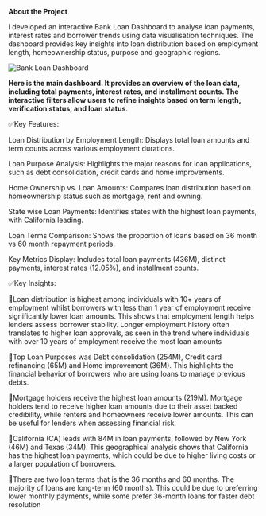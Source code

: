 **About the Project**

I developed an interactive Bank Loan Dashboard to analyse loan payments, interest rates and borrower trends using data visualisation techniques. The dashboard provides key insights into loan distribution based on employment length, homeownership status, purpose and geographic regions.




![Bank Loan Dashboard](https://github.com/user-attachments/assets/7dfd15b7-17f3-471d-ac29-aace0a67b6b5)


**Here is the main dashboard. It provides an overview of the loan data, including total payments, interest rates, and installment counts. The interactive filters allow users to refine insights based on term length, verification status, and loan status**.

✅Key Features:

Loan Distribution by Employment Length: Displays total loan amounts and term counts across various employment durations.

Loan Purpose Analysis: Highlights the major reasons for loan applications, such as debt consolidation, credit cards and home improvements.

Home Ownership vs. Loan Amounts: Compares loan distribution based on homeownership status such as mortgage, rent and owning.

State wise Loan Payments: Identifies states with the highest loan payments, with California leading.

Loan Terms Comparison: Shows the proportion of loans based on 36 month vs 60 month repayment periods.

Key Metrics Display: Includes total loan payments (436M), distinct payments, interest rates (12.05%), and installment counts.

✅Key Insights:

🎯Loan distribution is highest among individuals with 10+ years of employment whilst borrowers with less than 1 year of employment receive significantly lower loan amounts. This shows that  employment length helps lenders assess borrower stability. Longer employment history often translates to higher loan approvals, as seen in the trend where individuals with over 10 years of employment receive the most loan amounts

🎯Top Loan Purposes was Debt consolidation (254M), Credit card refinancing (65M) and Home improvement (36M). This highlights the financial behavior of borrowers who are using loans to manage previous debts.

🎯Mortgage holders receive the highest loan amounts (219M). Mortgage holders tend to receive higher loan amounts due to their asset backed credibility, while renters and homeowners receive lower amounts. This can be useful for lenders when assessing financial risk.

🎯California (CA) leads with 84M in loan payments, followed by New York (46M) and Texas (34M). This geographical analysis shows that California has the highest loan payments, which could be due to higher living costs or a larger population of borrowers.

🎯There are two loan terms that is the 36 months and 60 months. The majority of loans are long-term (60 months). This could be due to preferring lower monthly payments, while some prefer 36-month loans for faster debt resolution



